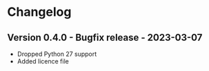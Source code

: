 # Changelog

## Version 0.4.0 - Bugfix release - 2023-03-07
- Dropped Python 27 support
- Added licence file